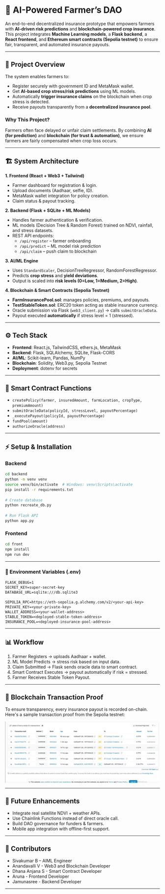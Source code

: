 # 🌾 AI-Powered Farmer’s DAO  

An end-to-end decentralized insurance prototype that empowers farmers with **AI-driven risk predictions** and **blockchain-powered crop insurance**. This project integrates **Machine Learning models**, a **Flask backend**, a **React frontend**, and **Ethereum smart contracts (Sepolia testnet)** to ensure fair, transparent, and automated insurance payouts.  

---

## 🚀 Project Overview  

The system enables farmers to:  
- Register securely with government ID and MetaMask wallet.  
- Get **AI-based crop stress/risk predictions** using ML models.  
- Automatically **trigger insurance claims** on the blockchain when crop stress is detected.  
- Receive payouts transparently from a **decentralized insurance pool**.  

### Why This Project?  
Farmers often face delayed or unfair claim settlements. By combining **AI (for prediction)** and **blockchain (for trust & automation)**, we ensure farmers are fairly compensated when crop loss occurs.  

---

## 🏗️ System Architecture  

**1. Frontend (React + Web3 + Tailwind)**  
- Farmer dashboard for registration & login.  
- Upload documents (Aadhaar, selfie, ID).  
- MetaMask wallet integration for policy creation.  
- Claim status & payout tracking.  

**2. Backend (Flask + SQLite + ML Models)**  
- Handles farmer authentication & verification.  
- ML models (Decision Tree & Random Forest) trained on NDVI, rainfall, and stress datasets.  
- REST API endpoints:  
  - `/api/register` – farmer onboarding  
  - `/api/predict` – ML model risk prediction  
  - `/api/claim` – push claim to blockchain  

**3. AI/ML Engine**  
- Uses `StandardScaler`, DecisionTreeRegressor, RandomForestRegressor.  
- Predicts **crop stress** and **yield deviations**.  
- Output is scaled into **risk levels (0=Low, 1=Medium, 2=High)**.  

**4. Blockchain & Smart Contracts (Sepolia Testnet)**  
- **FarmInsurancePool.sol**: manages policies, premiums, and payouts.  
- **TestStableToken.sol**: ERC20 token acting as stable insurance currency.  
- Oracle submission via Flask (`web3_client.py`) → calls `submitOracleData`.  
- Payout executed **automatically** if stress level = 1 (stressed).  

---

## ⚙️ Tech Stack  

- **Frontend**: React.js, TailwindCSS, ethers.js, MetaMask  
- **Backend**: Flask, SQLAlchemy, SQLite, Flask-CORS  
- **AI/ML**: Scikit-learn, Pandas, NumPy  
- **Blockchain**: Solidity, Web3.py, Sepolia Testnet  
- **Deployment**: dotenv for secrets  

---

## 🔑 Smart Contract Functions  

- `createPolicy(farmer, insuredAmount, farmLocation, cropType, premiumAmount)`  
- `submitOracleData(policyId, stressLevel, payoutPercentage)`  
- `_executePayout(policyId, payoutPercentage)`  
- `fundPool(amount)`  
- `authorizeOracle(address)`  

---

## ⚡ Setup & Installation  

### Backend  
```bash
cd backend
python -m venv venv
source venv/bin/activate  # Windows: venv\Scripts\activate
pip install -r requirements.txt

# Create database
python recreate_db.py

# Run Flask API
python app.py
```

### Frontend
```bash
cd front
npm install
npm run dev
```

---

### 🔐 Environment Variables (.env)

```
FLASK_DEBUG=1
SECRET_KEY=super-secret-key
DATABASE_URL=sqlite:///db.sqlite3

SEPOLIA_RPC=https://eth-sepolia.g.alchemy.com/v2/<your-api-key>
PRIVATE_KEY=<your-private-key>
WALLET_ADDRESS=<your-wallet-address>
STABLE_TOKEN=<deployed-stable-token-address>
INSURANCE_POOL=<deployed-insurance-pool-address>
```

---

## 📊 Workflow

1. Farmer Registers → uploads Aadhaar + wallet.
2. ML Model Predicts → stress risk based on input data.
3. Claim Submitted → Flask sends oracle data to smart contract.
4. Smart Contract Executes → payout automatically if risk = stressed.
5. Farmer Receives Stable Token Payout.

---

## 🧾 Blockchain Transaction Proof

To ensure transparency, every insurance payout is recorded on-chain.  
Here's a sample transaction proof from the Sepolia testnet:


![Sample Transaction Proof](trans_proof.jpg)


---

## 🧩 Future Enhancements

- Integrate real satellite NDVI + weather APIs.
- Use Chainlink Functions instead of direct oracle call.
- Build DAO governance for funders & farmers.
- Mobile app integration with offline-first support.

---

## 👥 Contributors

- Sivakumar B – AIML Engineer
- Anandavalli V - Web3 and Blockchain Developer
- Dhana Anjana S - Smart Contract Developer
- Aruna - Frontend Developer
- Jamunasree - Backend Developer

---
